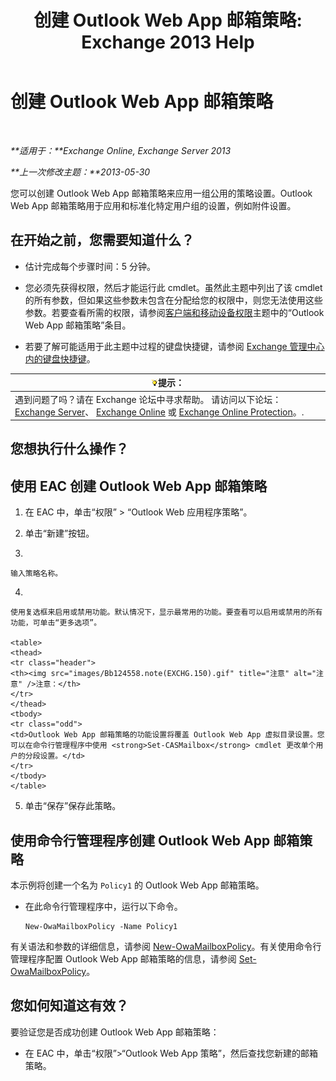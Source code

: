 ﻿---
title: '创建 Outlook Web App 邮箱策略: Exchange 2013 Help'
TOCTitle: 创建 Outlook Web App 邮箱策略
ms:assetid: 347207fa-cfb7-40a6-b19a-831dcdb54ad5
ms:mtpsurl: https://technet.microsoft.com/zh-cn/library/Dd335191(v=EXCHG.150)
ms:contentKeyID: 50490184
ms.date: 01/11/2018
mtps_version: v=EXCHG.150
ms.translationtype: HT
---

# 创建 Outlook Web App 邮箱策略

 

_**适用于：**Exchange Online, Exchange Server 2013_

_**上一次修改主题：**2013-05-30_

您可以创建 Outlook Web App 邮箱策略来应用一组公用的策略设置。Outlook Web App 邮箱策略用于应用和标准化特定用户组的设置，例如附件设置。

## 在开始之前，您需要知道什么？

  - 估计完成每个步骤时间：5 分钟。

  - 您必须先获得权限，然后才能运行此 cmdlet。虽然此主题中列出了该 cmdlet 的所有参数，但如果这些参数未包含在分配给您的权限中，则您无法使用这些参数。若要查看所需的权限，请参阅[客户端和移动设备权限](clients-and-mobile-devices-permissions-exchange-2013-help.md)主题中的“Outlook Web App 邮箱策略”条目。

  - 若要了解可能适用于此主题中过程的键盘快捷键，请参阅 [Exchange 管理中心内的键盘快捷键](keyboard-shortcuts-in-the-exchange-admin-center-exchange-online-protection-help.md)。

<table>
<thead>
<tr class="header">
<th><img src="images/Bb124558.tip(EXCHG.150).gif" title="提示" alt="提示" />提示：</th>
</tr>
</thead>
<tbody>
<tr class="odd">
<td>遇到问题了吗？请在 Exchange 论坛中寻求帮助。 请访问以下论坛：<a href="https://go.microsoft.com/fwlink/p/?linkid=60612">Exchange Server</a>、 <a href="https://go.microsoft.com/fwlink/p/?linkid=267542">Exchange Online</a> 或 <a href="https://go.microsoft.com/fwlink/p/?linkid=285351">Exchange Online Protection</a>。.</td>
</tr>
</tbody>
</table>


## 您想执行什么操作？

## 使用 EAC 创建 Outlook Web App 邮箱策略

1.  在 EAC 中，单击“权限” \> “Outlook Web 应用程序策略”。

2.  单击“新建”按钮。

3.  
    
    输入策略名称。

4.  
    
    使用复选框来启用或禁用功能。默认情况下，显示最常用的功能。要查看可以启用或禁用的所有功能，可单击“更多选项”。
    
    <table>
    <thead>
    <tr class="header">
    <th><img src="images/Bb124558.note(EXCHG.150).gif" title="注意" alt="注意" />注意：</th>
    </tr>
    </thead>
    <tbody>
    <tr class="odd">
    <td>Outlook Web App 邮箱策略的功能设置将覆盖 Outlook Web App 虚拟目录设置。您可以在命令行管理程序中使用 <strong>Set-CASMailbox</strong> cmdlet 更改单个用户的分段设置。</td>
    </tr>
    </tbody>
    </table>


5.  单击“保存”保存此策略。

## 使用命令行管理程序创建 Outlook Web App 邮箱策略

本示例将创建一个名为 `Policy1` 的 Outlook Web App 邮箱策略。

  - 在此命令行管理程序中，运行以下命令。
    
        New-OwaMailboxPolicy -Name Policy1

有关语法和参数的详细信息，请参阅 [New-OwaMailboxPolicy](https://technet.microsoft.com/zh-cn/library/dd351067\(v=exchg.150\))。有关使用命令行管理程序配置 Outlook Web App 邮箱策略的信息，请参阅 [Set-OwaMailboxPolicy](https://technet.microsoft.com/zh-cn/library/dd297989\(v=exchg.150\))。

## 您如何知道这有效？

要验证您是否成功创建 Outlook Web App 邮箱策略：

  - 在 EAC 中，单击“权限”\>“Outlook Web App 策略”，然后查找您新建的邮箱策略。

